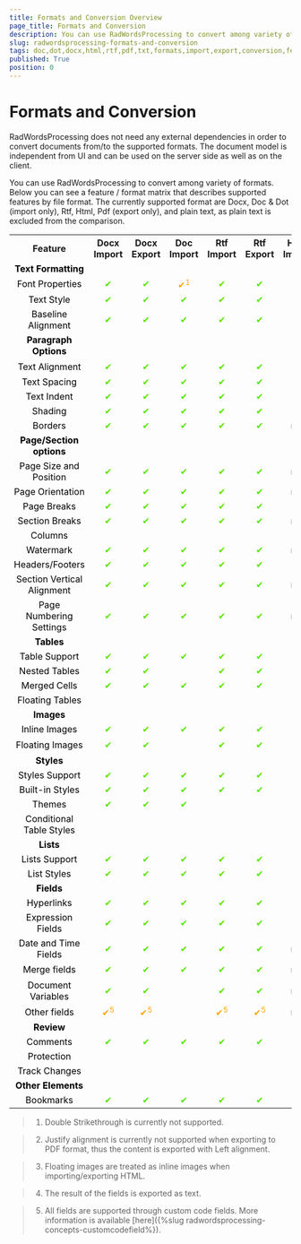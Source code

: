 ```yaml
---
title: Formats and Conversion Overview
page_title: Formats and Conversion
description: You can use RadWordsProcessing to convert among variety of formats.
slug: radwordsprocessing-formats-and-conversion
tags: doc,dot,docx,html,rtf,pdf,txt,formats,import,export,conversion,features
published: True
position: 0
---
```


# Formats and Conversion


RadWordsProcessing does not need any external dependencies in order to convert documents from/to the supported formats. The document model is independent from UI and can be used on the server side as well as on the client.
      

You can use RadWordsProcessing to convert among variety of formats. Below you can see a feature / format matrix that describes supported features by file format. The currently supported format are Docx, Doc & Dot (import only), Rtf, Html, Pdf (export only), and plain text, as plain text is excluded from the comparison.

<style>
    table td {
        color:#5ce500;
        text-align: center;
    }
    table td:nth-child(1) {
        color:black;
    }
    td.not-applicable {
        color:black;
        text-align: center;
    }
    td.partially-supported {
        color:orange;
        text-align: center;
    }
</style>

<div>
<table><tr><th>Feature</th>
<th>Docx Import</th>
<th>Docx Export</th>
<th>Doc Import</th>
<th>Rtf Import</th>
<th>Rtf Export</th>
<th>Html Import</th>
<th>Html Export</th>
<th>PDF Export</th></tr>
<tr><td><b>Text Formatting</b></td><td></td><td></td><td></td><td></td><td></td><td></td><td></td><td></td></tr><tr><td>
Font Properties</td><td>
✔</td><td>
✔</td><td class="partially-supported">
✔<sup>1</sup></td><td>
✔</td><td>
✔</td><td>
✔</td><td>
✔</td><td>
✔</td></tr><tr><td>
Text Style</td><td>
✔</td><td>
✔</td><td>
✔</td><td>
✔</td><td>
✔</td><td>
✔</td><td>
✔</td><td>
✔</td></tr><tr><td>
Baseline Alignment</td><td>
✔</td><td>
✔</td><td>
✔</td><td>
✔</td><td>
✔</td><td>
✔</td><td>
✔</td><td>
✔</td></tr><tr><td>
<b>Paragraph Options</b></td><td></td><td></td><td></td><td></td><td></td><td></td><td></td><td></td></tr><tr><td>
Text Alignment</td><td>
✔</td><td>
✔</td><td>
✔</td><td>
✔</td><td>
✔</td><td>
✔</td><td>
✔</td><td class="partially-supported">
✔<sup>2</sup></td></tr><tr><td>
Text Spacing</td><td>
✔</td><td>
✔</td><td>
✔</td><td>
✔</td><td>
✔</td><td>
✔</td><td>
✔</td><td>
✔</td></tr><tr><td>
Text Indent</td><td>
✔</td><td>
✔</td><td>
✔</td><td>
✔</td><td>
✔</td><td>
✔</td><td>
✔</td><td>
✔</td></tr><tr><td>
Shading</td><td>
✔</td><td>
✔</td><td>
✔</td><td>
✔</td><td>
✔</td><td>
✔</td><td>
✔</td>
<td></td></tr><tr><td>
Borders</td><td>
✔</td><td>
✔</td><td>
✔</td><td>
✔</td><td>
✔</td><td class="not-applicable">
n/a</td><td class="not-applicable">
n/a</td>
<td></td></tr><tr><td>
<b>Page/Section options</b></td><td></td><td></td><td></td><td></td><td></td><td></td><td></td><td></td></tr><tr><td>
Page Size and Position</td><td>
✔</td><td>
✔</td><td>
✔</td><td>
✔</td><td>
✔</td><td class="not-applicable">
n/a</td><td class="not-applicable">
n/a</td><td>
✔</td></tr><tr><td>
Page Orientation</td><td>
✔</td><td>
✔</td><td>
✔</td><td>
✔</td><td>
✔</td><td class="not-applicable">
n/a</td><td class="not-applicable">
n/a</td><td>
✔</td></tr><tr><td>
Page Breaks</td><td>
✔</td><td>
✔</td><td>
✔</td><td>
✔</td><td>
✔</td><td></td><td></td><td>
✔</td></tr><tr><td>
Section Breaks</td><td>
✔</td><td>
✔</td><td>
✔</td><td>
✔</td><td>
✔</td><td class="not-applicable">
n/a</td><td class="not-applicable">
n/a</td><td>
✔</td></tr><tr><td>
Columns</td><td></td><td></td><td></td><td></td><td></td><td></td><td></td><td></td></tr><tr><td>
Watermark</td><td>
✔</td><td>
✔</td><td>
✔</td><td>
✔</td><td>
✔</td><td class="not-applicable">
n/a</td><td class="not-applicable">
n/a</td><td>
✔</td></tr><tr><td>
Headers/Footers</td><td>
✔</td><td>
✔</td><td>
✔</td><td>
✔</td><td>
✔</td><td></td><td></td><td>
✔</td></tr><tr><td>
Section Vertical Alignment</td><td>
✔</td><td>
✔</td><td>
✔</td><td>
✔</td><td>
✔</td><td class="not-applicable">
n/a</td><td class="not-applicable">
n/a</td><td></td></tr><tr><td>
Page Numbering Settings</td><td>
✔</td><td>
✔</td><td>
✔</td><td>
✔</td><td>
✔</td><td class="not-applicable">
n/a</td><td class="not-applicable">
n/a</td><td>
✔</td></tr><tr><td>
<b>Tables</b></td><td></td><td></td><td></td><td></td><td></td><td></td></tr><tr><td>
Table Support</td><td>
✔</td><td>
✔</td><td>
✔</td><td>
✔</td><td>
✔</td><td>
✔</td><td>
✔</td><td>
✔</td></tr>
<tr><td>
Nested Tables</td><td>
✔</td><td>
✔</td><td>
</td><td>
✔</td><td>
✔</td><td>
✔</td><td>
✔</td><td>
✔</td></tr><tr><td>
Merged Cells</td><td>
✔</td><td>
✔</td><td>
✔</td><td>
✔</td><td>
✔</td><td>
✔</td><td>
✔</td><td>
✔</td></tr><tr><td>
Floating Tables</td><td></td><td></td><td></td><td></td><td></td><td></td><td></td><td></td></tr><tr><td>
<b>Images</b></td><td></td><td></td><td></td><td></td><td></td><td></td><td></td></tr><tr><td>
Inline Images</td><td>
✔</td><td>
✔</td><td>
✔</td><td>
✔</td><td>
✔</td><td>
✔</td><td>
✔</td><td>
✔</td></tr><tr><td>
Floating Images</td><td>
✔</td><td>
✔</td><td>
</td><td>
✔</td><td>
✔</td><td class="partially-supported">
✔<sup>3</sup></td><td class="partially-supported">
✔<sup>3</sup></td><td>
✔</td></tr><tr><td>
<b>Styles</b></td><td></td><td></td><td></td><td></td><td></td><td></td><td></td><td></td></tr><tr><td>
Styles Support</td><td>
✔</td><td>
✔</td><td>
✔</td><td>
✔</td><td>
✔</td><td>
✔</td><td>
✔</td><td>
✔</td></tr><tr><td>
Built-in Styles</td><td>
✔</td><td>
✔</td><td>
✔</td><td>
✔</td><td>
✔</td><td>
✔</td><td>
✔</td><td>
✔</td></tr><tr><td>
Themes</td><td>
✔</td><td>
✔</td><td>
✔</td><td>
</td><td>
</td><td>
✔</td><td>
✔</td><td>
✔</td></tr><tr><td>
Conditional Table Styles</td><td></td><td></td><td></td><td></td><td></td><td></td><td></td><td></td></tr><tr><td>
<b>Lists</b></td><td></td><td></td><td></td><td></td><td></td><td></td><td></td></tr><tr><td>
Lists Support</td><td>
✔</td><td>
✔</td><td>
✔</td><td>
✔</td><td>
✔</td><td>
✔</td><td>
✔</td><td>
✔</td></tr><tr><td>
List Styles</td><td>
✔</td><td>
✔</td><td>
✔</td><td>
✔</td><td>
✔</td><td>
✔</td><td>
✔</td><td>
✔</td></tr><tr><td>
<b>Fields</b></td><td></td><td></td><td></td><td></td><td></td><td></td><td></td><td></td></tr><tr><td>
Hyperlinks</td><td>
✔</td><td>
✔</td><td>
✔</td><td>
✔</td><td>
✔</td><td>
✔</td><td>
✔</td><td>
✔</td></tr><tr><td>
Expression Fields</td><td>
✔</td><td>
✔</td><td>
✔</td><td>
✔</td><td>
✔</td><td>
✔</td><td>
✔</td><td>
✔</td></tr><tr><td>
Date and Time Fields</td><td>
✔</td><td>
✔</td><td>
✔</td><td>
✔</td><td>
✔</td><td class="not-applicable">
n/a</td><td class="partially-supported">
✔<sup>4</sup></td><td class="partially-supported">
✔<sup>4</sup></td></tr><tr><td>
Merge fields</td><td>
✔</td><td>
✔</td><td>
✔</td><td>
✔</td><td>
✔</td><td class="not-applicable">
n/a</td><td class="partially-supported">
✔<sup>4</sup></td><td class="partially-supported">
✔<sup>4</sup></td></tr><tr><td>
Document Variables</td><td>
✔</td><td>
✔</td><td>
</td><td>
✔</td><td>
✔</td><td class="not-applicable">
n/a</td><td class="partially-supported">
✔<sup>4</sup></td><td class="partially-supported">
✔<sup>4</sup></td></tr><tr><td>
Other fields</td><td class="partially-supported">
✔<sup>5</sup></td><td class="partially-supported">
✔<sup>5</sup></td><td>
</td><td class="partially-supported">
✔<sup>5</sup></td><td class="partially-supported">
✔<sup>5</sup></td><td class="not-applicable">
n/a</td><td class="partially-supported">
✔<sup>4</sup></td><td class="partially-supported">
✔<sup>4</sup></td></tr><tr><td>
<b>Review</b></td><td></td><td></td><td></td><td></td><td></td><td></td><td></td><td></td></tr><tr><td>
Comments</td><td>
✔</td><td>
✔</td><td>
✔</td><td>
✔</td><td>
✔</td><td></td><td></td><td></td></tr><tr><td>
Protection</td><td></td><td></td><td></td><td></td><td></td><td></td><td></td><td class="not-applicable">n/a</td></tr><tr><td>
Track Changes</td><td></td><td></td><td></td><td></td><td></td><td></td><td></td><td></td></tr><tr><td>
<b>Other Elements</b></td><td></td><td></td><td></td><td></td><td></td><td></td><td></td></tr><tr><td>
Bookmarks</td><td>
✔</td><td>
✔</td><td>
✔</td><td>
✔</td><td>
✔</td><td></td><td></td><td></td></tr></table>
</div>

>1. Double Strikethrough is currently not supported.

>2. Justify alignment is currently not supported when exporting to PDF format, thus the content is exported with Left alignment.

>3. Floating images are treated as inline images when importing/exporting HTML.

>4. The result of the fields is exported as text.

>5. All fields are supported through custom code fields. More information is available [here]({%slug radwordsprocessing-concepts-customcodefield%}).
